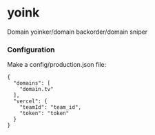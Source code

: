 # yoink
 Domain yoinker/domain backorder/domain sniper

### Configuration
Make a config/production.json file:
```
{
  "domains": [
    "domain.tv"
  ],
  "vercel": {
    "teamId": "team_id",
    "token": "token"
  }
}
```